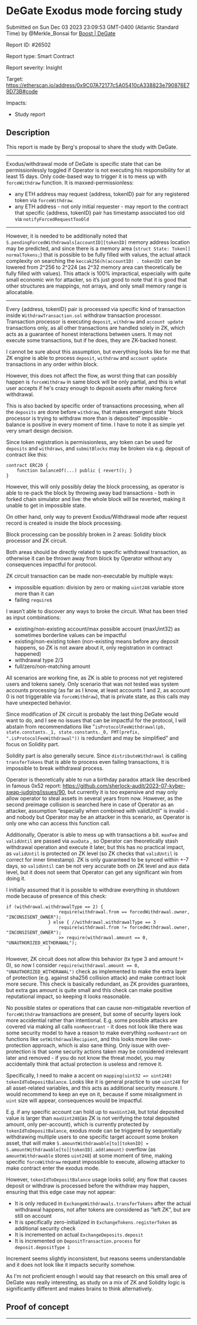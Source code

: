 
# DeGate Exodus mode forcing study

Submitted on Sun Dec 03 2023 23:09:53 GMT-0400 (Atlantic Standard Time) by @Merkle_Bonsai for [Boost | DeGate](https://immunefi.com/bounty/boosteddegatebugbounty/)

Report ID: #26502

Report type: Smart Contract

Report severity: Insight

Target: https://etherscan.io/address/0x9C07A72177c5A05410cA338823e790876E79D73B#code

Impacts:
- Study report

## Description
This report is made by Berg's proposal to share the study with DeGate.

---

Exodus/withdrawal mode of DeGate is specific state that can be permissionlessly toggled if Operator is not executing his responsibility for at least 15 days. Only code-based way to trigger it is to mess up with `forceWithdraw` function.
It is maxxed-permissionless:
- any ETH address may request {address, tokenID} pair for any registered token via `forceWithdraw`.
- any ETH address - not only initial requester - may report to the contract that specific {address, tokenID} pair has timestamp associated too old via `notifyForcedRequestTooOld`

---
However, it is needed to be additionally noted that `S.pendingForcedWithdrawals[accountID][tokenID]` memory address location may be predicted, and since there is a memory area (`struct State: Token[] normalTokens;`) that is possible to be fully filled with values, the actual attack complexity on searching the `keccak256(h(accountID) . tokenID)` can be lowered from 2^256 to 2^224 (as 2^32 memory area can theoretically be fully filled with values). This attack is 100% impractical, especially with quite small economic win for attacker, so it’s just good to note that it is good that other structures are mappings, not arrays, and only small memory range is allocatable.

---

Every {address, tokenID} pair is processed via specific kind of transaction inside `WithdrawTransaction.sol` withdraw transaction processor. Transaction processor is executing `deposit`, `withdraw` and `account update` transactions only, as all other transactions are handled solely in ZK, which acts as a guarantee of honest interactions between users. It may not execute some transactions, but if he does, they are ZK-backed honest.

I cannot be sure about this assumption, but everything looks like for me that ZK engine is able to process `deposit`, `withdraw` and `account update` transactions in any order within block.

However, this does not affect the flow, as worst thing that can possibly happen is `forceWithdraw` in same block will be only partial, and this is what user accepts if he's crazy enough to deposit assets after making force withdrawal.

This is also backed by specific order of transactions processing, when all the `deposits` are done before `withdraw`, that makes emergent state “block processor is trying to withdraw more than is deposited” impossible - balance is positive in every moment of time. I have to note it as simple yet very smart design decision.

Since token registration is permissionless, any token can be used for `deposits` and `withdraws`, and `submitBlocks` may be broken via e.g. deposit of contract like this:
```
contract ERC20 {
    function balanceOf(...) public { revert(); }
}
```

However, this will only possibly delay the block processing, as operator is able to re-pack the block by throwing away bad transactions - both in forked chain simulator and live: the whole block will be reverted, making it unable to get in impossible state.

On other hand, only way to prevent Exodus/Withdrawal mode after request record is created is inside the block processing.

Block processing can be possibly broken in 2 areas: Solidity block processor and ZK circuit.

Both areas should be directly related to specific withdrawal transaction, as otherwise it can be thrown away from block by Operator without any consequences impactful for protocol.

ZK circuit transaction can be made non-executable by multiple ways:
- impossible equation: division by zero or making `uint248` variable store more than it can
- failing `require`s

I wasn’t able to discover any ways to broke the circuit. What has been tried as input combinations:
- existing/non-existing account/max possible account (maxUint32) as sometimes borderline values can be impactful
- existing/non-existing token (non-existing means before any deposit happens, so ZK is not aware about it, only registration in contract happened)
- withdrawal type 2/3
- full/zero/non-matching amount

All scenarios are working fine, as ZK is able to process not yet registered users and tokens sanely. Only scenario that was not tested was system accounts processing (as far as I know, at least accounts 1 and 2, as account 0 is not triggerable via `forceWithdraw`), that is private state, as this calls may have unexpected behavior.

Since modification of ZK circuit is probably the last thing DeGate would want to do, and I see no issues that can be impactful for the protocol, I will abstain from recommendations like "`isProtocolFeeWithdrawal(pb, state.constants._1, state.constants._0, FMT(prefix, ".isProtocolFeeWithdrawal"))` is redundant and may be simplified" and focus on Solidity part.

Solidity part is also generally secure. Since `distributeWithdrawal` is calling `transferTokens` that is able to process even failing transactions, it is impossible to break withdrawal process.

Operator is theoretically able to run a birthday paradox attack like described in famous 0x52 report: https://github.com/sherlock-audit/2023-07-kyber-swap-judging/issues/90, but currently it is too expensive and may only allow operator to steal assets in several years from now.  However, as the second preimage collision is searched here in case of Operator as an attacker, assumption “especially when combined with validUntil” is invalid - and nobody but Operator may be an attacker in this scenario, as Operator is only one who can access this function call.

Additionally, Operator is able to mess up with transactions a bit. `maxFee` and `validUntil` are passed via `auxData` , so Operator can theoretically stash withdrawal operation and execute it later, but this has no practical impact, as `validUntil` is protected on ZK level (so ZK checks that `validUntil` is correct for inner timestamp). ZK is only guaranteed to be synced within +-7 days, so `validUntil` can be not very accurate both on ZK level and aux data level, but it does not seem that Operator can get any significant win from doing it.

I initially assumed that it is possible to withdraw everything in shutdown mode because of presence of this check:
```
if (withdrawal.withdrawalType == 2) {
                    require(withdrawal.from == forcedWithdrawal.owner, "INCONSISENT_OWNER");
                } else { //withdrawal.withdrawalType == 3
                    require(withdrawal.from != forcedWithdrawal.owner, "INCONSISENT_OWNER");
                    >> require(withdrawal.amount == 0, "UNAUTHORIZED_WITHDRAWAL");
                }
```

However, ZK circuit does not allow this behavior (tx type 3 and amount != 0), so now I consider `require(withdrawal.amount == 0, "UNAUTHORIZED_WITHDRAWAL")` check as implemented to make the extra layer of protection (e.g. against sha256 collision attack) and make contract look more secure. This check is basically redundant, as ZK provides guarantees, but extra gas amount is quite small and this check can make positive reputational impact, so keeping it looks reasonable.

No possible states or operations that can cause non-mitigatable revertion of `forceWithdraw` transactions are present, but some of security layers look more accidential rather than intentional. E.g. some possible attacks are covered via making all calls `nonReentrant` - it does not look like there was some security model to have a reason to make everything `nonReentrant` on functions like `setWithdrawalRecipient`, and this looks more like over-protection approach, which is also sane thing. Only issue with over-protection is that some security actions taken may be considered irrelevant later and removed - if you do not know the threat model, you may accidentally think that actual protection is useless and remove it.

Specifically, I need to make a accent on `mapping(uint32 => uint248) tokenIdToDepositBalance`. Looks like it is general practice to use `uint248` for all asset-related variables, and this acts as additional security measure. I would recommend to keep an eye on it, because if some misalignment in `uint` size will appear, consequences would be impactful.

E.g. if any specific account can hold up to `maxUint248`, but total deposited value is larger than `maxUint248`(as ZK is not verifying the total deposited amount, only per-account), which is currently protected by `tokenIdToDepositBalance`, exodus mode can be triggered by sequentially withdrawing multiple users to one specific target account some broken asset, that will make `S.amountWithdrawable[to][tokenID] = S.amountWithdrawable[to][tokenID].add(amount)` overflow (as `amountWithdrawable` stores `uint248`) at some moment of time, making specific `forceWithdraw` request impossible to execute, allowing attacker to make contract enter the exodus mode.

However, `tokenIdToDepositBalance` usage looks solid; any flow that causes deposit or withdraw is processed before the withdraw may happen, ensuring that this edge case may not appear:
- It is only reduced in `ExchangeWithdrawals.transferTokens` after the actual withdrawal happens, not after tokens are considered as “left ZK”, but are still on account
- It is specifically zero-initialized in `ExchangeTokens.registerToken` as additional security check
- It is incremented on actual `ExchangeDeposits.deposit` 
- It is incremented on `DepositTransaction.process` for `deposit.depositType 1`

Increment seems slightly inconsistent, but reasons seems understandable and it does not look like it impacts security somehow.

As I'm not proficient enough 
I would say that research on this small area of DeGate was really interesting, as study on a mix of ZK and Solidity logic is significantly different and makes brains to think alternatively.
        
## Proof of concept
---